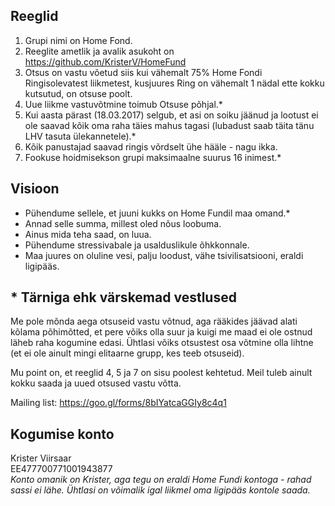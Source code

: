 ## Reeglid

1. Grupi nimi on Home Fond.
1. Reeglite ametlik ja avalik asukoht on https://github.com/KristerV/HomeFund
1. Otsus on vastu võetud siis kui vähemalt 75% Home Fondi Ringisolevatest liikmetest, kusjuures Ring on vähemalt 1 nädal ette kokku kutsutud, on otsuse poolt.
1. Uue liikme vastuvõtmine toimub Otsuse põhjal.*
1. Kui aasta pärast (18.03.2017) selgub, et asi on soiku jäänud ja lootust ei ole saavad kõik oma raha täies mahus tagasi (lubadust saab täita tänu LHV tasuta ülekannetele).*
1. Kõik panustajad saavad ringis võrdselt ühe hääle - nagu ikka.
1. Fookuse hoidmisekson grupi maksimaalne suurus 16 inimest.*

## Visioon

- Pühendume sellele, et juuni kukks on Home Fundil maa omand.*
- Annad selle summa, millest oled nõus loobuma.
- Ainus mida teha saad, on luua.
- Pühendume stressivabale ja usalduslikule õhkkonnale.
- Maa juures on oluline vesi, palju loodust, vähe tsivilisatsiooni, eraldi ligipääs.

## * Tärniga ehk värskemad vestlused

Me pole mõnda aega otsuseid vastu võtnud, aga rääkides jäävad alati kõlama põhimõtted, et pere võiks olla suur ja kuigi me maad ei ole ostnud läheb raha kogumine edasi. Ühtlasi võiks otsustest osa võtmine olla lihtne (et ei ole ainult mingi elitaarne grupp, kes teeb otsuseid).

Mu point on, et reeglid 4, 5 ja 7 on sisu poolest kehtetud. Meil tuleb ainult kokku saada ja uued otsused vastu võtta.

Mailing list: https://goo.gl/forms/8bIYatcaGGIy8c4q1

## Kogumise konto

Krister Viirsaar  
EE477700771001943877  
*Konto omanik on Krister, aga tegu on eraldi Home Fundi kontoga - rahad sassi ei lähe. Ühtlasi on võimalik igal liikmel oma ligipääs kontole saada.*
